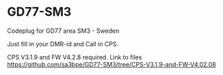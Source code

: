 # GD77-SM3
Codeplug for GD77 area SM3 - Sweden

Just fill in your DMR-id and Call in CPS. 

CPS V3.1.9 and FW V4.2.8 required. Link to files https://github.com/sa3bpe/GD77-SM3/tree/CPS-V3.1.9-and-FW-V4.02.08 
